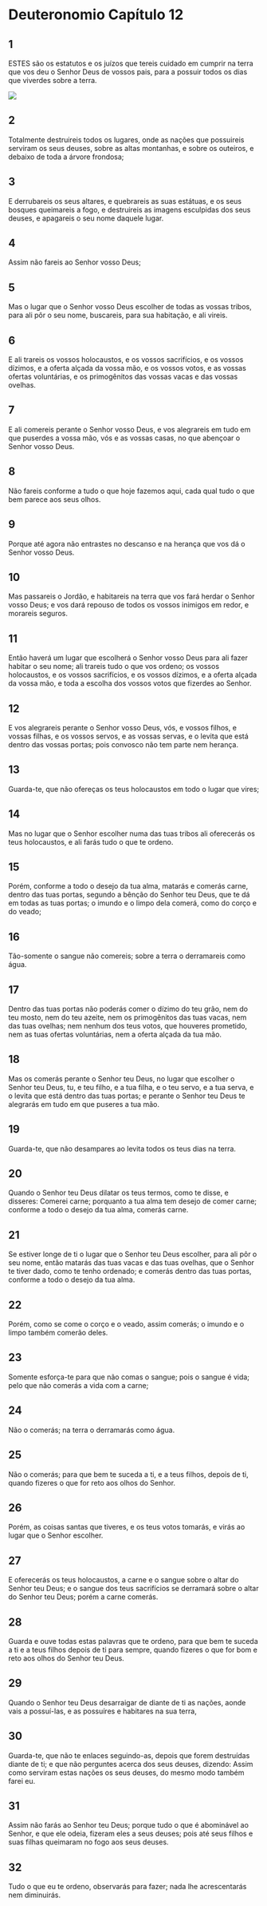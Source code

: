 # Deuteronomio Capítulo 12

## 1
ESTES são os estatutos e os juízos que tereis cuidado em cumprir na terra que vos deu o Senhor Deus de vossos pais, para a possuir todos os dias que viverdes sobre a terra.

![](../.img/Dt/12/1-0.jpg)

## 2
Totalmente destruireis todos os lugares, onde as nações que possuireis serviram os seus deuses, sobre as altas montanhas, e sobre os outeiros, e debaixo de toda a árvore frondosa;

## 3
E derrubareis os seus altares, e quebrareis as suas estátuas, e os seus bosques queimareis a fogo, e destruireis as imagens esculpidas dos seus deuses, e apagareis o seu nome daquele lugar.

## 4
Assim não fareis ao Senhor vosso Deus;

## 5
Mas o lugar que o Senhor vosso Deus escolher de todas as vossas tribos, para ali pôr o seu nome, buscareis, para sua habitação, e ali vireis.

## 6
E ali trareis os vossos holocaustos, e os vossos sacrifícios, e os vossos dízimos, e a oferta alçada da vossa mão, e os vossos votos, e as vossas ofertas voluntárias, e os primogênitos das vossas vacas e das vossas ovelhas.

## 7
E ali comereis perante o Senhor vosso Deus, e vos alegrareis em tudo em que puserdes a vossa mão, vós e as vossas casas, no que abençoar o Senhor vosso Deus.

## 8
Não fareis conforme a tudo o que hoje fazemos aqui, cada qual tudo o que bem parece aos seus olhos.

## 9
Porque até agora não entrastes no descanso e na herança que vos dá o Senhor vosso Deus.

## 10
Mas passareis o Jordão, e habitareis na terra que vos fará herdar o Senhor vosso Deus; e vos dará repouso de todos os vossos inimigos em redor, e morareis seguros.

## 11
Então haverá um lugar que escolherá o Senhor vosso Deus para ali fazer habitar o seu nome; ali trareis tudo o que vos ordeno; os vossos holocaustos, e os vossos sacrifícios, e os vossos dízimos, e a oferta alçada da vossa mão, e toda a escolha dos vossos votos que fizerdes ao Senhor.

## 12
E vos alegrareis perante o Senhor vosso Deus, vós, e vossos filhos, e vossas filhas, e os vossos servos, e as vossas servas, e o levita que está dentro das vossas portas; pois convosco não tem parte nem herança.

## 13
Guarda-te, que não ofereças os teus holocaustos em todo o lugar que vires;

## 14
Mas no lugar que o Senhor escolher numa das tuas tribos ali oferecerás os teus holocaustos, e ali farás tudo o que te ordeno.

## 15
Porém, conforme a todo o desejo da tua alma, matarás e comerás carne, dentro das tuas portas, segundo a bênção do Senhor teu Deus, que te dá em todas as tuas portas; o imundo e o limpo dela comerá, como do corço e do veado;

## 16
Tão-somente o sangue não comereis; sobre a terra o derramareis como água.

## 17
Dentro das tuas portas não poderás comer o dízimo do teu grão, nem do teu mosto, nem do teu azeite, nem os primogênitos das tuas vacas, nem das tuas ovelhas; nem nenhum dos teus votos, que houveres prometido, nem as tuas ofertas voluntárias, nem a oferta alçada da tua mão.

## 18
Mas os comerás perante o Senhor teu Deus, no lugar que escolher o Senhor teu Deus, tu, e teu filho, e a tua filha, e o teu servo, e a tua serva, e o levita que está dentro das tuas portas; e perante o Senhor teu Deus te alegrarás em tudo em que puseres a tua mão.

## 19
Guarda-te, que não desampares ao levita todos os teus dias na terra.

## 20
Quando o Senhor teu Deus dilatar os teus termos, como te disse, e disseres: Comerei carne; porquanto a tua alma tem desejo de comer carne; conforme a todo o desejo da tua alma, comerás carne.

## 21
Se estiver longe de ti o lugar que o Senhor teu Deus escolher, para ali pôr o seu nome, então matarás das tuas vacas e das tuas ovelhas, que o Senhor te tiver dado, como te tenho ordenado; e comerás dentro das tuas portas, conforme a todo o desejo da tua alma.

## 22
Porém, como se come o corço e o veado, assim comerás; o imundo e o limpo também comerão deles.

## 23
Somente esforça-te para que não comas o sangue; pois o sangue é vida; pelo que não comerás a vida com a carne;

## 24
Não o comerás; na terra o derramarás como água.

## 25
Não o comerás; para que bem te suceda a ti, e a teus filhos, depois de ti, quando fizeres o que for reto aos olhos do Senhor.

## 26
Porém, as coisas santas que tiveres, e os teus votos tomarás, e virás ao lugar que o Senhor escolher.

## 27
E oferecerás os teus holocaustos, a carne e o sangue sobre o altar do Senhor teu Deus; e o sangue dos teus sacrifícios se derramará sobre o altar do Senhor teu Deus; porém a carne comerás.

## 28
Guarda e ouve todas estas palavras que te ordeno, para que bem te suceda a ti e a teus filhos depois de ti para sempre, quando fizeres o que for bom e reto aos olhos do Senhor teu Deus.

## 29
Quando o Senhor teu Deus desarraigar de diante de ti as nações, aonde vais a possuí-las, e as possuíres e habitares na sua terra,

## 30
Guarda-te, que não te enlaces seguindo-as, depois que forem destruídas diante de ti; e que não perguntes acerca dos seus deuses, dizendo: Assim como serviram estas nações os seus deuses, do mesmo modo também farei eu.

## 31
Assim não farás ao Senhor teu Deus; porque tudo o que é abominável ao Senhor, e que ele odeia, fizeram eles a seus deuses; pois até seus filhos e suas filhas queimaram no fogo aos seus deuses.

## 32
Tudo o que eu te ordeno, observarás para fazer; nada lhe acrescentarás nem diminuirás.

